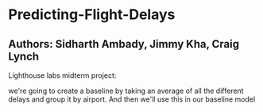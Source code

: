 # Predicting-Flight-Delays
## Authors: Sidharth Ambady, Jimmy Kha, Craig Lynch
Lighthouse labs midterm project:

 we're going to create a baseline by taking an average of all the different delays and group it by airport. And then we'll use this in our baseline model
